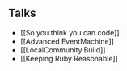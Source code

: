Talks
-----

* [[So you think you can code]]
* [[Advanced EventMachine]]
* [[LocalCommunity.Build]]
* [[Keeping Ruby Reasonable]]
